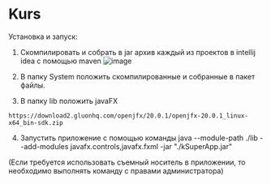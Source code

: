 # Kurs
Установка и запуск:
  1) Скомпилировать и собрать в jar архив каждый из проектов в intellij idea с помощью maven
![image](https://github.com/pavelyolvev/Kurs/assets/31282106/4ab9331a-ad62-470a-8c0d-af1673585da8)

  2) В папку System положить скомпилированные и собранные в пакет файлы.

  3) В папку lib положить javaFX
  
    https://download2.gluonhq.com/openjfx/20.0.1/openjfx-20.0.1_linux-x64_bin-sdk.zip

  4) Запустить приложение с помощью команды java --module-path ./lib --add-modules javafx.controls,javafx.fxml -jar "./kSuperApp.jar"
  
  (Если требуется использовать съемный носитель в приложении, то необходимо выполнять команду с правами администратора)
